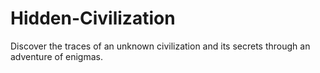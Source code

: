 # Hidden-Civilization
Discover the traces of an unknown civilization and its secrets through an adventure of enigmas.
